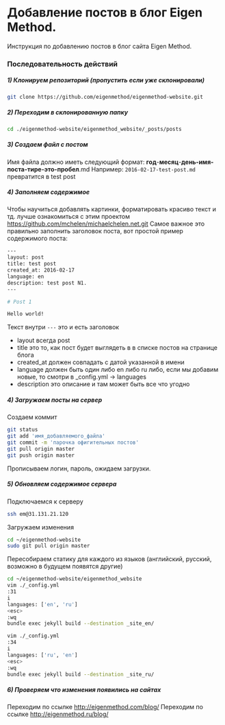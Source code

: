 # Добавление постов в блог Eigen Method.

Инструкция по добавлению постов в блог сайта Eigen Method.

### Последовательность действий
##### 1) Клонируем репозиторий (пропустить если уже склонировали)
```sh
git clone https://github.com/eigenmethod/eigenmethod-website.git
```
##### 2) Переходим в склонированную папку
```sh
cd ./eigenmethod-website/eigenmethod_website/_posts/posts
```
##### 3) Создаем файл с постом
Имя файла должно иметь следующий формат:
**год**-**месяц**-**день-имя-поста-тире-это-пробел**.md
Например:
`2016-02-17-test-post.md` превратится в test post
##### 4) Заполняем содержимое
Чтобы научиться добавлять картинки, форматировать красиво текст и тд. лучше ознакомиться с этим проектом https://github.com/mchelen/michaelchelen.net.git
Самое важное это правильно заполнить заголовок поста, вот простой пример содержимого поста:
```sh
---
layout: post
title: test post
created_at: 2016-02-17
language: en
description: test post N1.
---

# Post 1

Hello world!
```
Текст внутри ```---``` это и есть заголовок
 - layout всегда post
 - title это то, как пост будет выглядеть в в списке постов на странице блога
 - created_at должен совпадать с датой указанной в имени
 - language должен быть один либо en либо ru либо, если мы добавим новые, то смотри в _config.yml -> languages
 - description это описание и там может быть все что угодно
##### 4) Загружаем посты на сервер
Создаем коммит
```sh
git status
git add 'имя_добавляемого_файла'
git commit -m 'парочка офигительных постов'
git pull origin master
git push origin master
```
Прописываем логин, пароль, ожидаем загрузки.
##### 5) Обновляем содержимое сервера
Подключаемся к серверу
```sh
ssh em@31.131.21.120
```
Загружаем изменения
```sh
cd ~/eigenmethod-website
sudo git pull origin master
```
Пересобираем статику для каждого из языков (английский, русский, возможно в будущем появятся другие)
```sh
cd ~/eigenmethod-website/eigenmethod_website
vim ./_config.yml
:31
i
languages: ['en', 'ru']
<esc>
:wq
bundle exec jekyll build --destination _site_en/

vim ./_config.yml
:34
i
languages: ['ru', 'en']
<esc>
:wq
bundle exec jekyll build --destination _site_ru/
```
##### 6) Проверяем что изменения появились на сайтах
Переходим по ссылке http://eigenmethod.com/blog/
Переходим по ссылке http://eigenmethod.ru/blog/

